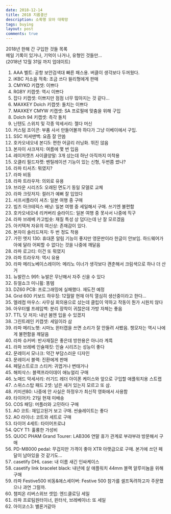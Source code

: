 ```yaml
---
date: 2018-12-14
title: 2018 지름결산
description: 소확행 모아 대확망
tags: buying
layout: post
comments: true
---
```


2018년 한해 간 구입한 것들 목록  
메일 기록이 있거나, 기억이 나거나, 유형인 것들만...  
(2018년 12월 31일 까지 업데이트)

1. AAA 벨트: 공항 보안검색대 빠른 패스용. 버클이 생각보다 두꺼웠다.
2. iKBC 저소음 적축: 조금 쓰다 윌리형에게 판매
3. CMYKO 키캡셋: 이쁘다
4. RGBY 키캡셋: 역시 이쁘다
5. 잡다 키캡셋: 이쁘지만 점점 너무 많아지는 것 같다...
6. MAXKEY Dolch 키캡셋: 돌치는 이쁘다
7. MAXKEY CMYW 키캡셋: SA 프로필에 맞춤을 위해 구입
8. Dolch 94 키캡셋: 측각 돌치
9. 닌텐도 스위치 및 각종 악세서리: 젤다 머신
10. 커스텀 조이콘: 부품 사서 만들어볼까 하다가 그냥 이베이에서 구입.
11. SSC 피셔맨백: 요즘 잘 안씀
12. 호카오네오네 본디5: 편한 어글리 러닝화. 뛰진 않음
13. 본자이 샤크져지: 여름에 몇 번 입음
14. 레이저캣츠 사이클양말: 3개 샀는데 하난 아직까지 미착용
15. 오클리 필드자켓: 벤틸레이션 기능이 있는 신형, 두번쯤 썼나?
16. 라파 티셔츠: 뭐였지?
17. 라파 비동
18. 라파 트라우저: 의외로 유용
19. 브라운 시리즈5: 오래된 면도기 동일 모델로 교체
20. 라파 크릿저지: 컬러가 예뻐 잘 입었다
21. 서프서플라이 셔츠: 일본 여행 중 구매
22. 빔즈 아크테릭스 배낭: 일본 여행 중 세일해서 구매. 쓰기엔 불편함
23. 호카오네오네 리커버리 슬라이드: 일본 여행 중 못사서 나중에 직구
24. 라파 브레베 카고빕숏: 재질 특성 상 덥다는데 난 잘 모르겠음
25. 아키텍쳐 자유의 여신상: 존재감이 있다.
26. 본자이 솔리드져지: 두 번 정도 착용
27. 가민 엣지 130: 휴대폰 알림 기능이 좋지만 영문판이라 한글이 안보임. 하드웨어가 아예 달라 어찌할 수 없다는 것을 나중에 깨달음
28. 라파 로고티: 이건 또 뭐였지
29. 라파 트라우저: 역시 유용
30. 라파 메리노베이스레이어: 메리노 이너가 생각보다 괜춘해서 크림색으로 하나 더 산거
31. 뉴발란스 991: 뉴발은 무난해서 자주 신을 수 있다
32. 듀얼쇼크 미니휠: 똥템
33. DZ60 PCB: 프로그래밍에 실패했다. 재도전 예정
34. Grid 600 키보드 하우징: 12월말 현재 아직 열심히 생산중이라고 한다...
35. 엘레컴 마우스: 사무실 회의용으로 샀는데 클립이 약하고 작동이 뭔가 시원치 않다
36. 아우터쉘 프레임백: 분리 장착이 귀찮은데 가방 자체는 좋음
37. TTL 닷 저지: 내년 봄엔 입을 수 있겠지
38. 그린트레인 키캡셋: 세일이라 삼
39. 라파 메리노햇: 시마노 윈터캡을 쓰면 소리가 잘 안들려 사봤음. 챙모자는 역시 나에게 불편함을 깨달음
40. 라파 슈커버: 반사재질은 좋은데 방한용은 아니라 계륵
41. 라파 브레베 인슐재킷: 인슐 시리즈는 성능이 좋다
42. 문레이서 모나크: 약간 부담스러운 디자인
43. 문레이서 블랙: 진환에게 판매
44. 페달스트로크 스티커: 귀엽거나 변태거나
45. 해피삭스: 블랙프라이데이 애뉴얼리 구매
46. 노매드 악세서리: 러기드 레더 아이폰 케이스와 앞으로 구입할 애플워치용 스트랩
47. 스위스스탑 패드 2셋: 남은 새거 있는지 모르고 또 삼.
48. 키미션80: 나중에 안 사실은 하정우가 최신작 영화에서 사용함
49. 타이어키: 21일 현재 미배송
50. COS 패딩: 머플러와 고민하다 구매
51. AO 코트: 재입고된거 보고 구매. 씬슐레이트는 좋다
52. AO 라이너: 코트와 세트로 구매
53. 타이어 4세트: 타이어프로냐
54. QCY T1: 훌륭한 가성비
55. QUOC PHAM Grand Tourer: LAB306 연말 휴가 관계로 부랴부랴 방문해서 구매
56. PD-M8000 pedal: 무겁지만 가격이 좋아 XTR 아랫급으로 구매. 본가에 쓰던 페달이 남아있을 것 같기도...
57. casetify DHL case: 내 이름 새긴 인싸케이스
58. casetify link bracelet black: 내년에 살 애플워치 44mm 블랙 알루미늄을 위해 구매
59. 라파 Festive500 비동&애스세이버: Festive 500 참가를 셀프독려하고자 주문했으나 과연 그럴까.
60. 챔피온 리버스위브 셋업: 엔드클로딩 세일
61. 라파 프로팀원터이너, 윈터삭, 브레베이너: 또 세일
62. 아이코스3: 별론거같아
